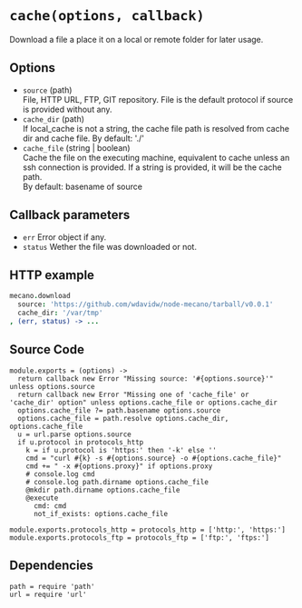 
# `cache(options, callback)`

Download a file a place it on a local or remote folder for later usage.

## Options

*   `source` (path)   
    File, HTTP URL, FTP, GIT repository. File is the default protocol if source
    is provided without any.   
*   `cache_dir` (path)   
    If local_cache is not a string, the cache file path is resolved from cache dir and cache file.
    By default: './'   
*   `cache_file` (string | boolean)   
    Cache the file on the executing machine, equivalent to cache unless an ssh connection is
    provided. If a string is provided, it will be the cache path.   
    By default: basename of source   

## Callback parameters

*   `err`
    Error object if any.
*   `status`
    Wether the file was downloaded or not.

## HTTP example

```coffee
mecano.download
  source: 'https://github.com/wdavidw/node-mecano/tarball/v0.0.1'
  cache_dir: '/var/tmp'
, (err, status) -> ...
```

## Source Code

    module.exports = (options) ->
      return callback new Error "Missing source: '#{options.source}'" unless options.source
      return callback new Error "Missing one of 'cache_file' or 'cache_dir' option" unless options.cache_file or options.cache_dir
      options.cache_file ?= path.basename options.source
      options.cache_file = path.resolve options.cache_dir, options.cache_file
      u = url.parse options.source
      if u.protocol in protocols_http
        k = if u.protocol is 'https:' then '-k' else ''
        cmd = "curl #{k} -s #{options.source} -o #{options.cache_file}"
        cmd += " -x #{options.proxy}" if options.proxy
        # console.log cmd
        # console.log path.dirname options.cache_file
        @mkdir path.dirname options.cache_file
        @execute
          cmd: cmd
          not_if_exists: options.cache_file
      
    module.exports.protocols_http = protocols_http = ['http:', 'https:']
    module.exports.protocols_ftp = protocols_ftp = ['ftp:', 'ftps:']

## Dependencies

    path = require 'path'
    url = require 'url'
